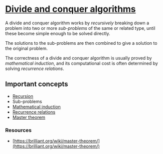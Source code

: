 # [Divide and conquer algorithms](https://en.wikipedia.org/wiki/Divide_and_conquer_algorithm)

A divide and conquer algorithm works by _recursively_ breaking down a problem into 
two or more _sub-problems_ of the same or related type, until these become simple 
enough to be solved directly. 

The solutions to the sub-problems are then combined to give a solution to the 
original problem.

The correctness of a divide and conquer algorithm is usually proved by 
_mathematical induction_, and its computational cost is often determined by 
solving _recurrence relations_.

## Important concepts

- [Recursion](https://en.wikipedia.org/wiki/Recursion_(computer_science))
- Sub-problems
- [Mathematical induction](https://en.wikipedia.org/wiki/Mathematical_induction)
- [Recurrence relations](https://en.wikipedia.org/wiki/Recurrence_relation)
- [Master theorem](https://en.wikipedia.org/wiki/Master_theorem)

### Resources

- [https://brilliant.org/wiki/master-theorem/](https://brilliant.org/wiki/master-theorem/)
